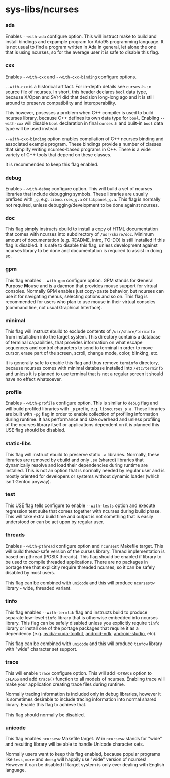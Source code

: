 # sys-libs/ncurses
### ada
Enables `--with-ada` configure option. This will instruct make to build and install bindings and expample program for Ada95 programming language. It is not usual to find a program written in Ada in general, let alone the one that is using ncurses, so for the average user it is safe to disable this flag.

### cxx
Enables `--with-cxx` and `--with-cxx-binding` configure options.

`--with-cxx` is a historical artifact. For in-depth details see `curses.h.in` source file of ncurses. In short, this header declares `bool` data type, because X/Open and SVr4 did that decision long-long ago and it is still around to preserve compatibility and interoperability.

This however, posesses a problem when C++ compiler is used to build ncurses library, because C++ defines its own data type for `bool`. Enabling `--with-cxx` will disable `bool` declaration in final `curses.h` and built-in `bool` data type will be used instead.

`--with-cxx-binding` option enables compilation of C++ ncurses binding and associated example program. These bindings provide a number of classes that simplify writing ncurses-based programs in C++. There is a wide variety of C++ tools that depend on these classes.

It is recommended to keep this flag enabled.

### debug
Enables `--with-debug` configure option. This will build a set of ncurses libraries that include debugging symbols. These libraries are usually prefixed with `_g`, e.g. `libncurses_g.a` or `libpanel_g.a`. This flag is normally not required, unless debugging/development to be done against ncurses.

### doc
This flag simply instructs ebuild to install a copy of HTML documentation that comes with ncurses into subdirectory of `/usr/share/doc`. Minimum amount of documentation (e.g. README, intro, TO-DO) is still installed if this flag is disabled. It is safe to disable this flag, unless development against ncurses library to be done and documentation is required to assist in doing so.

### gpm
This flag enables `--with-gpm` configure option. GPM stands for **G**eneral **P**urpose **M**ouse and is a daemon that provides mouse support for virtual consoles. Normally GPM enables just copy-paste behavior, but ncurses can use it for navigating menus, selecting options and so on. This flag is recommended for users who plan to use mouse in their virtual consoles (command line, not usual Graphical Interface).

### minimal
This flag will instruct ebuild to exclude contents of `/usr/share/terminfo` from installation into the target system. This directory contains a database of terminal capabilities, that provides information on what escape sequences and control characters to send to terminal in order to move cursor, erase part of the screen, scroll, change mode, color, blinking, etc.

It is generally safe to enable this flag and thus remove `terminfo` directory, because ncurses comes with minimal database installed into `/etc/terminfo` and unless it is planned to use terminal that is not a regular screen it should have no effect whatsoever.

### profile
Enables `--with-profile` configure option. This is similar to `debug` flag and will build profiled libraries with `_p` prefix, e.g. `libncurses_p.a`. These libraries are built with `-pg` flag in order to enable collection of profiling information during runtime. It has performance and size overhead and unless profiling of the ncurses library itself or applications dependent on it is planned this USE flag should be disabled.

### static-libs
This flag will instruct ebuild to preserve static `.a` libraries. Normally, these libraries are removed by ebuild and only `.so` (shared) libraries that dynamically resolve and load their dependencies during runtime are installed. This is not an option that is normally needed by regular user and is mostly oriented for developers or systems without dynamic loader (which isn't Gentoo anyway).

### test
This USE flag tells configure to enable `--with-tests` option and execute regression test suite that comes together with ncurses during build phase. This will take extra build time and output is not something that is easily understood or can be act upon by regular user.

### threads
Enables `--with-pthread` configure option and `ncursest` Makefile target. This will build thread-safe version of the curses library. Thread implementation is based on pthread (POSIX threads). This flag should be enabled if library to be used to compile threaded applications. There are no packages in portage tree that explicitly require threaded ncurses, so it can be safely disabled by most users.

This flag can be combined with `unicode` and this will produce `ncursestw` library - wide, threaded variant.

### tinfo
This flag enables `--with-termlib` flag and instructs build to produce separate low-level `tinfo` library that is otherwise embedded into ncurses library. This flag can be safely disabled unless you explicitly require `tinfo` library or install one of the portage packages that require it as a dependency (e.g. [nvidia-cuda-toolkit](../dev-util/nvidia-cuda-toolkit), [android-ndk](../dev-util/android-ndk), [android-studio](../dev-util/android-studio), etc).

This flag can be combined with `unicode` and this will produce `tinfow` library with "wide" character set support.

### trace
This will enable `trace` configure option. This will add `-DTRACE` option to `CFLAGS` and add `trace()` function to all models of ncurses. Enabling trace will make your application creating trace files during runtime.

Normally tracing information is included only in debug libraries, however it is sometimes desirable to include tracing information into normal shared library. Enable this flag to achieve that.

This flag should normally be disabled.

### unicode
This flag enables `ncursesw` Makefile target. W in `ncursesw` stands for "wide" and resulting library will be able to handle Unicode character sets.

Normally users want to keep this flag enabled, because popular programs like `less`, `more` and `dmesg` will happily use "wide" version of ncurses! However it can be disabled if target system is only ever dealing with English language.
